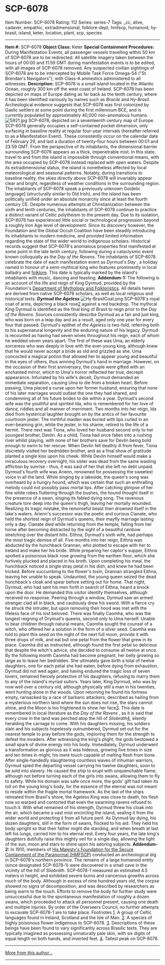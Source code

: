 # SCP-6078
Item Number: SCP-6078
Rating: 112
Series: series-7
Tags: _cc, alive, cadaver, empathic, extradimensional, folklore-dept, hmfscp, humanoid, hy-brasil, island, keter, location, plant, scp, species

---

**Item #:** SCP-6078
**Object Class:** Keter
**Special Containment Procedures:** During Manifestation Events, all passenger vessels travelling within 50 km of SCP-6078 are to be redirected. All satellite imagery taken between the hours of 00:00 and 11:59 GMT during manifestation events is to be edited, with all images of SCP-6078 removed. Any suspected civilian sightings of SCP-6078 are to be intercepted by Mobile Task Force Omega-54 ("St. Brendan's Navigators"), with Class-A amnestics administered to all witnesses.
**Description:** SCP-6078 is a small island located in the Atlantic Ocean, roughly 300 km off the west coast of Ireland. SCP-6078 has been depicted on maps of Europe dating as far back as the tenth century, where it has been identified variously by names such as _Bracile_ and _Hy-Brasil_. Archeological evidence suggests that SCP-6078 was first colonized by Gaelic settlers at some point during the first millennium BCE, and is currently populated by approximately 40,000 non-anomalous humans.
![5921.jpg](http://scpdsandbox.wdfiles.com/local--files/collab%3Adeath-and-the-authors/5921.jpg)
SCP-6078, depicted on a seventeenth century map of Europe.
SCP-6078 generally occupies a self-contained pocket dimension, only surfacing in baseline reality at regular four-year intervals (hereafter referred to as a Manifestation Event). These consistently occur on the calendar date of February 29, and last a duration of twenty-four hours between 00:01 and 23:59 GMT.
From the perspective of its inhabitants, the dimensional barrier surrounding SCP-6078 appears as a thick, impenetrable mist. In this state, travel to and from the island is impossible through conventional means, with the area occupied by SCP-6078 instead replaced with open waters. Despite its extradimensional status, the island is nonetheless affected by local meteorological and seasonal patterns. Notably, during transitions to baseline reality, the skies directly above SCP-6078 will invariably appear clear and bright, regardless of weather conditions in the surrounding region.
The inhabitants of SCP-6078 speak a previously unknown Goidelic language[1](javascript:;) (structurally similar to Old Irish), and the island has been politically unified under an absolute monarchy since at least the fourth century CE. Despite numerous attempts at Christianization between the sixth and tenth centuries, the inhabitants of SCP-6078 continue to practice a distinct variant of Celtic polytheism to the present day.
Due to its isolation, SCP-6078 has experienced little social or technological progression beyond a roughly Iron Age level of development. Since its discovery however, the Foundation and the Global Occult Coalition have been steadily introducing its inhabitants to modern medicine, and provided limited information regarding the state of the wider world to indigenous scholars.
Historical records suggest that SCP-6078's anomalous properties first manifested at some point in the late tenth century, following during a cataclysmic event known colloquially as the _Day of the Ravens_. The inhabitants of SCP-6078 celebrate the date of each manifestation event as _Dyrmud's Day_ , a holiday named in honour of a semi-mythical king who features prominently in local balladry and [folklore](/brasilic-folklore-and-mythology). This date is typically marked by the island's inhabitants with music, dancing and feasting.
**Addendum-1:** The following is an account of the life and reign of King Dyrmud, provided by the Foundation's [Department of Mythology and Folkloristics](/department-of-mythology-and-folkloristics-hub). All details herein are derived from native SCP-6078 scholars, as well as local religious and historical texts.
**_Dyrmud the Ageless_**
![Hy-BrasilCoat.png](https://upload.wikimedia.org/wikipedia/commons/3/30/Hy-BrasilCoat.png)
SCP-6078's royal coat of arms, depicting a black rose[2](javascript:;) against a red backdrop.
The mythical King Dyrmud is identified as the final king of Brasil to reign prior to the _Day of the Ravens_. Sources consistently describe Dyrmud as a fair and just king, who was born on a leap day and as a result, aged only one year for every four that passed. Dyrmud's epithet of _the Ageless_ is two-fold, referring both to his supernatural longevity and the enduring nature of his legacy.
Dyrmud is recounted as having had seven wives throughout his reign, each of whom he wedded seven years apart. The first of these was Uma, an elderly sorceress who was deeply in love with the ever-young king, although knew that he would never accept a bride as old and grizzled as she. Uma concocted a magical potion that allowed her to appear young and beautiful in the eyes of others, thus winning Dyrmud's hand in marriage. However, on the occasion of their first anniversary, the couple were gifted with an enchanted mirror, which to Uma's horror reflected her true, decrepit appearance. Infuriated by his wife's deceit, Dyrmud demanded an immediate separation, causing Uma to die from a broken heart. Before passing, Uma placed a curse upon her former husband, ensuring that none of his later marriages would outlast the one they had shared, and condemning all of his future brides to die within a year.
Dyrmud's second wife was the youthful and spirited Ida, who is remembered for her love of dance, riddles and all manner of merriment. Two months into her reign, Ida died from hysterical laughter brought on by the antics of her favourite courtroom jester. The mirthful maiden was buried with lips curled in an ever-beaming grin, while the jester, in his shame, retired to the life of a hermit. There next was Tiona, who loved her husband second only to her youngest brother, Devlin. As a child, Tiona had once fallen into a rushing river whilst playing, with none of her brothers save for Devlin being bold enough to swim to her rescue. When Devlin fell deathly ill from fever, Tiona discretely visited her bedridden brother, and as a final show of gratitude planted a single kiss upon his cheek. While Devlin himself would make a miraculous recovery overnight, his sister was dead from the same wasting affliction by sunrise - thus, it was said of her that she left no debt unpaid.
Dyrmud's fourth wife was Arienn, renowned for possessing the sweetest voice in all the land. While singing by a lakeside, the queen's song was overheard by a hungry hound, which was certain that such an enthralling melody could not possibly pass mortal lips. After catching glimpse of her fine white robes fluttering through the bushes, the hound thought itself in the presence of a swan, singing its fabled dying song. The ravenous creature tore deep into the queen's thigh, leaving her mortally wounded. Realizing its tragic mistake, the remorseful beast then drowned itself in the lake's waters. Arienn's successor was the poetic and curious Cianate, who held the shortest reign of Dyrmud's queens, their mayfly marriage lasting only a day. Cianate died while returning from the temple, falling from her horse after becoming distracted by the sight of a beautiful rainbow stretching over the distant hills.
Eithna, Dyrmud's sixth wife, had perhaps the most tragic demise of all. Five months into her reign, Eithna was abducted by the hunchback Grannan, who plotted to escape with her to Ireland and make her his bride. While preparing her captor's supper, Eithna spotted a poisonous black rose growing from the earthen floor, which she furtively plucked and placed in his broth. Upon completing his meal, the hunchback noticed a single stray petal in his dish, and knew he had been tricked. Before succumbing to the flower's toxin, Grannan strangled Eithna, leaving her unable to speak. Undaunted, the young queen seized the dead hunchback's cloak and spear before setting out for home. That night, Dyrmud, who had sent his men forth in search of Eithna, heard a knock upon the door. He demanded this visitor identify themselves, although received no response. Peering through a window, Dyrmud saw an armed stranger clad all in black, and cautiously drew his sword. With a fierce cry he struck the intruder, but upon removing their hood was met with the lifeless face of his lost beloved.
There was finally Caomha, who was the longest reigning of Drymud's queens, second only to Uma herself. Unable to bear children through natural means, Caomha sought the counsel of a witch, who offered her a solution in the form of a silver seed. Caomha was told to plant this seed on the night of the next full moon, provide it with three drops of milk, and eat but one petal from the flower that grew in its place. Caomha did as instructed, although found the first petal so delicious that despite the witch's advice, she decided to consume all twelve at once. By the following month Caomha had become pregnant, her belly growing so large as to leave her bedridden. She ultimately gave birth a total of twelve daughters, one for each petal she had eaten, before dying from exhaustion. Dyrmud did not wed again, and having endured the tragic loss of seven lovers, remained fiercely protective of his daughters, refusing to marry them to any of the island's myriad suitors.
Years later, King Dyrmud, who was by now well over a century old, although physically still a man in his twenties, went hunting alone in the woods. Upon returning he found his fortress empty, ransacked by a race of barbaric attackers, described as hailing from a mysterious northern land where the sun does not rise, the stars cannot shine, and the Moon is too frightened to show her face[3](javascript:;). This date is remembered in local literature as the _Day of the Ravens_ , as it is said that every crow in the land was perched atop the hill of _Sliobráth_[4](javascript:;), silently heralding the carnage to come. With his daughters missing, his soldiers slain and his subjects hopelessly outnumbered, Dyrmud set out for the nearest temple to pray before the gods, imploring them for the strength to defeat the invaders.
After witnessing the king's plight, the gods bestowed a small spark of divine energy into his body. Immediately, Dyrmud underwent a transformation as glorious as it was hideous, growing five times in size and ten times in might, his mere touch capable of melting flesh from bone. After single-handedly slaughtering countless waves of inhuman warriors, Dyrmud spied the departing vessel carrying his twelve daughters, soon to be sold into slavery. He caused the ship to erupt with unquenchable flame, although not before turning each of the girls into swans, allowing them to fly to safety. While his domain was safe once more, the gods' gift had taken its toll on the young king's body, for the essence of the eternal was not meant to reside within the fragile mortal framework.
As the last of the ships retreated from Brasil's shore, the Ageless King was close to death, his flesh now so warped and contorted that even the swarming ravens refused to touch it. With what remained of his strength, Dyrmud threw his cloak into the air, which became a vast mist encircling the island, sealing it from the wider world and protecting it from all future peril. As Dyrmud lay dying, his dozen daughters, still in the form of swans, flocked to his aid. They held his body upright so that their father might die standing, and when breath at last left his lungs, carried him to his eternal rest. Every four years, the late king's daughters dutifully raise this mighty veil for a single day, allowing the light of the sun, moon and stars to shine upon his adoring subjects.
**Addendum-2:** In 1910, members of [His Majesty's Foundation for the Secure Containment of the Paranormal (HMFSCP)](/scp-6087) conducted an archeological dig in SCP-6078's northern province. The remains of a large humanoid entity (since designated SCP-6078-1) were discovered in a small cave in the vicinity of the hill of _Sliobráth_.
SCP-6078-1 measured an estimated 4.5 meters in height, and exhibited severe burns and cancerous growths across much of the body. Although in excess of nine hundred years old, the corpse showed no signs of decomposition, and was described by researchers as being warm to the touch. Efforts to remove the body for further study were unsuccessful due to the spontaneous manifestation of roughly a dozen swans, which proceeded to attack all personnel present, causing one death and multiple injuries.
By order of the Overseers Council, no further attempts to excavate SCP-6078-1 are to take place.
Footnotes
[1](javascript:;). A group of Celtic languages found in Ireland, Scotland and the Isle of Man.
[2](javascript:;). A species of highly poisonous flower indigenous to SCP-6078.
[3](javascript:;). Descriptions of these beings have been found to vary significantly across Brasilic texts. They are typically imagined as possessing unnaturally pale skin, with six digits of equal length on both hands, and inverted feet.
[4](javascript:;). Tallest peak on SCP-6078.
* * *
[More from this author...](http://scp-wiki.wikidot.com/dr-leonerd-s-author-page)
* * *